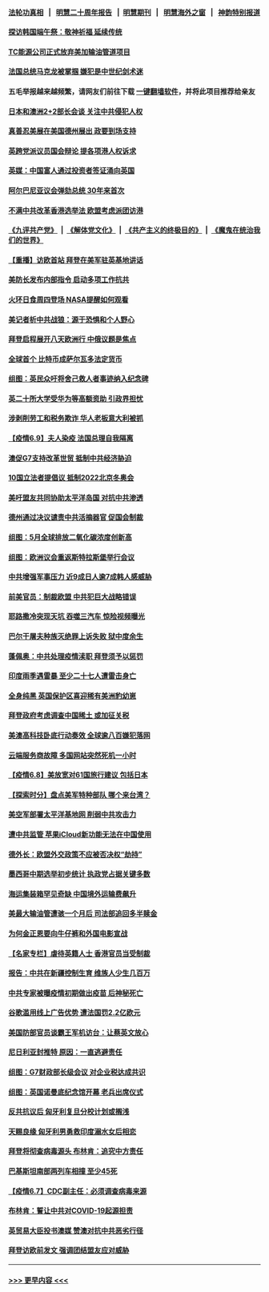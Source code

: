#### [法轮功真相](https://github.com/gfw-breaker/truth/blob/master/README.md?t=0) &nbsp;&nbsp;|&nbsp;&nbsp; [明慧二十周年报告](https://github.com/gfw-breaker/mh-reports/blob/master/README.md?t=0) &nbsp;&nbsp;|&nbsp;&nbsp;[明慧期刊](https://github.com/gfw-breaker/mh-qikan) &nbsp;&nbsp;|&nbsp;&nbsp; [明慧海外之窗](https://github.com/gfw-breaker/mh-news/blob/master/README.md?t=0) &nbsp;&nbsp;|&nbsp;&nbsp; [神韵特别报道](https://github.com/gfw-breaker/mh-news/blob/master/shenyun.md?t=0)
#### [探访韩国端午祭：敬神祈福 延续传统](../pages/nsc418/n13011474.md?t=06101652) 
#### [TC能源公司正式放弃美加输油管道项目](../pages/nsc418/n13011675.md?t=06101652) 
#### [法国总统马克龙被掌掴 嫌犯是中世纪剑术迷](../pages/nsc418/n13011104.md?t=06101652) 
#### 五毛举报越来越频繁，请网友们前往下载 [一键翻墙软件](https://github.com/gfw-breaker/ssr-accounts)，并将此项目推荐给亲友
#### [日本和澳洲2+2部长会谈 关注中共侵犯人权](../pages/nsc418/n13011324.md?t=06101652) 
#### [真善忍美展在美国德州展出 政要到场支持](../pages/nsc418/n13010579.md?t=06101652) 
#### [英跨党派议员国会辩论 提各项港人权诉求](../pages/nsc418/n13011399.md?t=06101652) 
#### [英媒：中国富人通过投资者签证涌向英国](../pages/nsc418/n13011273.md?t=06101652) 
#### [阿尔巴尼亚议会弹劾总统 30年来首次](../pages/nsc418/n13011029.md?t=06101652) 
#### [不满中共改革香港选举法 欧盟考虑派团访港](../pages/nsc418/n13011031.md?t=06101652) 
#### [《九评共产党》](https://github.com/begood0513/9ping.md/blob/master/README.md) &nbsp;|&nbsp; [《解体党文化》](../../../../jtdwh.md/blob/master/README.md)  &nbsp;|&nbsp; [《共产主义的终极目的》](../../../../gczydzjmd.md/blob/master/README.md) &nbsp;|&nbsp; [《魔鬼在统治我们的世界》](../../../../mgztzwmdsj.md/blob/master/README.md) 
#### [【重播】访欧首站 拜登在美军驻英基地讲话](../pages/nsc418/n13010985.md?t=06101652) 
#### [美防长发布内部指令 启动多项工作抗共](../pages/nsc418/n13010878.md?t=06101652) 
#### [火环日食周四登场 NASA提醒如何观看](../pages/nsc418/n13010651.md?t=06101652) 
#### [美记者析中共战狼：源于恐惧和个人野心](../pages/nsc418/n13010433.md?t=06101652) 
#### [拜登启程展开八天欧洲行 中俄议题是焦点](../pages/nsc418/n13010507.md?t=06101652) 
#### [全球首个 比特币成萨尔瓦多法定货币](../pages/nsc418/n13010420.md?t=06101652) 
#### [组图：英民众吁将舍己救人者事迹纳入纪念碑](../pages/nsc418/n13009918.md?t=06101652) 
#### [英二十所大学受华为等高额资助 引政界担忧](../pages/nsc418/n13010389.md?t=06101652) 
#### [涉剥削劳工和税务欺诈 华人老板意大利被抓](../pages/nsc418/n13010229.md?t=06101652) 
#### [【疫情6.9】夫人染疫 法国总理自我隔离](../pages/nsc418/n13009873.md?t=06101652) 
#### [澳促G7支持改革世贸 抵制中共经济胁迫](../pages/nsc418/n13009819.md?t=06101652) 
#### [10国立法者提倡议 抵制2022北京冬奥会](../pages/nsc418/n13008877.md?t=06101652) 
#### [美吁盟友共同协助太平洋岛国 对抗中共渗透](../pages/nsc418/n13009510.md?t=06101652) 
#### [德州通过决议谴责中共活摘器官 促国会制裁](../pages/nsc418/n13009046.md?t=06101652) 
#### [组图：5月全球排放二氧化碳浓度创新高](../pages/nsc418/n13007400.md?t=06101652) 
#### [组图：欧洲议会重返斯特拉斯堡举行会议](../pages/nsc418/n13007032.md?t=06101652) 
#### [中共增强军事压力 近9成日人逾7成韩人感威胁](../pages/nsc418/n13008884.md?t=06101652) 
#### [前美官员：制裁欧盟 中共犯巨大战略错误](../pages/nsc418/n13008628.md?t=06101652) 
#### [耶路撒冷突现天坑 吞噬三汽车 惊险视频曝光](../pages/nsc418/n13008567.md?t=06101652) 
#### [巴尔干屠夫种族灭绝罪上诉失败 狱中度余生](../pages/nsc418/n13008350.md?t=06101652) 
#### [蓬佩奥：中共处理疫情渎职 拜登须予以惩罚](../pages/nsc418/n13008128.md?t=06101652) 
#### [印度雨季遇雷暴 至少二十七人遭雷击身亡](../pages/nsc418/n13008100.md?t=06101652) 
#### [全身纯黑 英国保护区喜迎稀有美洲豹幼崽](../pages/nsc418/n13006978.md?t=06101652) 
#### [拜登政府考虑调查中国稀土 或加征关税](../pages/nsc418/n13008039.md?t=06101652) 
#### [美澳高科技卧底行动奏效 全球逾八百嫌犯落网](../pages/nsc418/n13007667.md?t=06101652) 
#### [云端服务商故障 多国网站突然死机一小时](../pages/nsc418/n13007539.md?t=06101652) 
#### [【疫情6.8】美放宽对61国旅行建议 包括日本](../pages/nsc418/n13007207.md?t=06101652) 
#### [【探索时分】盘点美军特种部队 哪个来台湾？](../pages/nsc418/n13005772.md?t=06101652) 
#### [美空军部署太平洋基地网 削弱中共攻击力](../pages/nsc418/n13007096.md?t=06101652) 
#### [遭中共监管 苹果iCloud新功能无法在中国使用](../pages/nsc418/n13006885.md?t=06101652) 
#### [德外长：欧盟外交政策不应被否决权“劫持”](../pages/nsc418/n13006135.md?t=06101652) 
#### [墨西哥中期选举初步统计 执政党占据关键多数](../pages/nsc418/n13005991.md?t=06101652) 
#### [海运集装箱罕见奇缺 中国境外运输费飙升](../pages/nsc418/n13006100.md?t=06101652) 
#### [美最大输油管遭骇一个月后 司法部追回多半赎金](../pages/nsc418/n13005739.md?t=06101652) 
#### [为何金正恩要向牛仔裤和外国电影宣战](../pages/nsc418/n13005875.md?t=06101652) 
#### [【名家专栏】虐待英籍人士 香港官员当受制裁](../pages/nsc418/n13005146.md?t=06101652) 
#### [报告：中共在新疆控制生育 维族人少生几百万](../pages/nsc418/n13005520.md?t=06101652) 
#### [中共专家被曝疫情初期做出疫苗 后神秘死亡](../pages/nsc418/n13005665.md?t=06101652) 
#### [谷歌滥用线上广告优势 遭法国罚2.2亿欧元](../pages/nsc418/n13005316.md?t=06101652) 
#### [美国防部官员谈霸王军机访台：让蔡英文放心](../pages/nsc418/n13005446.md?t=06101652) 
#### [尼日利亚封推特 原因：一直逃避责任](../pages/nsc418/n13005492.md?t=06101652) 
#### [组图：G7财政部长级会议 对企业税达成共识](../pages/nsc418/n13004588.md?t=06101652) 
#### [组图：英国诺曼底纪念馆开幕 老兵出席仪式](../pages/nsc418/n13005005.md?t=06101652) 
#### [反共抗议后 匈牙利复旦分校计划或搁浅](../pages/nsc418/n13004975.md?t=06101652) 
#### [天赐良缘 匈牙利男勇救印度溺水女后相恋](../pages/nsc418/n13004335.md?t=06101652) 
#### [拜登将彻查病毒源头 布林肯：追究中方责任](../pages/nsc418/n13005030.md?t=06101652) 
#### [巴基斯坦南部两列车相撞 至少45死](../pages/nsc418/n13004974.md?t=06101652) 
#### [【疫情6.7】CDC副主任：必须调查病毒来源](../pages/nsc418/n13004599.md?t=06101652) 
#### [布林肯：誓让中共对COVID-19起源担责](../pages/nsc418/n13004486.md?t=06101652) 
#### [英贸易大臣投书澳媒 赞澳对抗中共恶劣行径](../pages/nsc418/n13004252.md?t=06101652) 
#### [拜登访欧前发文 强调团结盟友应对威胁](../pages/nsc418/n13004043.md?t=06101652) 

----
#### [ >>> 更早内容 <<< ](../indexes/nsc418-earlier.md)
